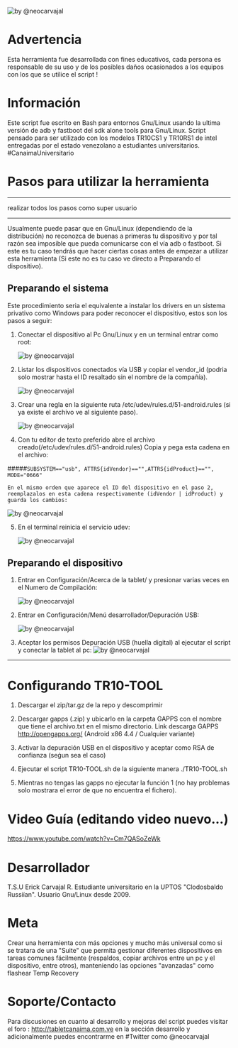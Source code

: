 ![by @neocarvajal](https://raw.githubusercontent.com/neocarvajal/TR10-TOOL/master/IMAGES/TR10-TOOL-BANNER.png "TR10-TOOL BANNER")

# Advertencia
Esta herramienta fue desarrollada con fines educativos, cada persona es responsable de su uso y de los posibles daños ocasionados a los equipos con los que se utilice el script !

# Información
Este script fue escrito en Bash para entornos Gnu/Linux usando la ultima versión de adb y fastboot del sdk alone tools para Gnu/Linux. Script pensado para ser utilizado con los modelos TR10CS1 y TR10RS1 de intel entregadas por el estado venezolano a estudiantes universitarios. #CanaimaUniversitario

# Pasos para utilizar la herramienta
- - - - - - - - - - - - - - - - - - - - - - - - -
realizar todos los pasos como super usuario
- - - - - - - - - - - - - - - - - - - - - - - - -
Usualmente puede pasar que en Gnu/Linux (dependiendo de la distribución) no reconozca de buenas a primeras tu dispositivo y por tal razón sea imposible que pueda comunicarse con el vía adb o fastboot. Si este es tu caso tendrás que hacer ciertas cosas antes de empezar a utilizar esta herramienta (Si este no es tu caso ve directo a Preparando el dispositivo).

## Preparando el sistema
Este procedimiento seria el equivalente a instalar los drivers en un sistema privativo como Windows para poder reconocer el dispositivo, estos son los pasos a seguir:

1. Conectar el dispositivo al Pc Gnu/Linux y en un terminal entrar como root:
	
   ![by @neocarvajal](https://raw.githubusercontent.com/neocarvajal/TR10-TOOL/master/IMAGES/1.png "Permisos root en terminal")

2. Listar los dispositivos conectados vía USB y copiar el vendor_id 
	(podria solo mostrar hasta el ID resaltado sin el nombre de la compañía).

   ![by @neocarvajal](https://raw.githubusercontent.com/neocarvajal/TR10-TOOL/master/IMAGES/2.png "Listar dispositivos con lsusb")

3. Crear una regla en la siguiente ruta /etc/udev/rules.d/51-android.rules (si ya existe el archivo ve al siguiente paso).

   ![by @neocarvajal](https://raw.githubusercontent.com/neocarvajal/TR10-TOOL/master/IMAGES/3.png "Crear regla udev")

4. Con tu editor de texto preferido abre el archivo creado(/etc/udev/rules.d/51-android.rules)
Copia y pega esta cadena en el archivo:

 #####`SUBSYSTEM=="usb", ATTRS{idVendor}=="",ATTRS{idProduct}=="", MODE="0666"`

	En el mismo orden que aparece el ID del dispositivo en el paso 2, 
	reemplazalos en esta cadena respectivamente (idVendor | idProduct) y guarda los cambios:

   ![by @neocarvajal](https://raw.githubusercontent.com/neocarvajal/TR10-TOOL/master/IMAGES/6.png "Agregar idVendor y idProduct")

5. En el terminal reinicia el servicio udev:
	
   ![by @neocarvajal](https://raw.githubusercontent.com/neocarvajal/TR10-TOOL/master/IMAGES/7.png "Reiniciar servicio UDEV")

## Preparando el dispositivo
1. Entrar en Configuración/Acerca de la tablet/ y presionar varias veces en el Numero de Compilación:
	
   ![by @neocarvajal](https://raw.githubusercontent.com/neocarvajal/TR10-TOOL/master/IMAGES/4.png "Activar menú programador")

2. Entrar en Configuración/Menú desarrollador/Depuración USB:
	
   ![by @neocarvajal](https://raw.githubusercontent.com/neocarvajal/TR10-TOOL/master/IMAGES/5.png "Activar depuración USB")

3. Aceptar los permisos Depuración USB (huella digital) al ejecutar el script y conectar la tablet al pc:
   ![by @neocarvajal](https://raw.githubusercontent.com/neocarvajal/TR10-TOOL/master/IMAGES/8.png "Huella digital")
-----------------------------------------------------------------------------------------------

# Configurando TR10-TOOL
1. Descargar el zip/tar.gz de la repo y descomprimir

2. Descargar gapps (.zip) y ubicarlo en la carpeta GAPPS con el nombre que tiene el archivo.txt
 en el mismo directorio. Link descarga GAPPS http://opengapps.org/ (Android x86 4.4 / Cualquier variante)

3. Activar la depuración USB en el dispositivo y aceptar como RSA de confianza (seǵun sea el caso)

4. Ejecutar el script TR10-TOOL.sh de la siguiente manera  ./TR10-TOOL.sh

5. Mientras no tengas las gapps no ejecutar la función 1 (no hay problemas solo mostrara 
	el error de que no encuentra el fichero).

# Video Guía (editando video nuevo...)
https://www.youtube.com/watch?v=Cm7QASoZeWk

# Desarrollador
T.S.U Erick Carvajal R. Estudiante universitario en la UPTOS "Clodosbaldo Russiían". Usuario Gnu/Linux desde 2009.

# Meta
Crear una herramienta con más opciones y mucho más universal como si se tratara de una "Suite" que permita gestionar diferentes dispositivos en tareas comunes fácilmente (respaldos, copiar archivos entre un pc y el dispositivo, entre otros), manteniendo las opciones "avanzadas" como flashear Temp Recovery

# Soporte/Contacto
Para discusiones en cuanto al desarrollo y mejoras del script puedes visitar el foro : http://tabletcanaima.com.ve en la sección desarrollo y adicionalmente puedes encontrarme en #Twitter como @neocarvajal